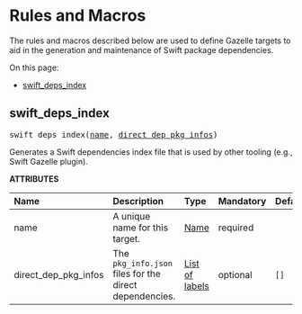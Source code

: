 <!-- Generated with Stardoc, Do Not Edit! -->
# Rules and Macros


The rules and macros described below are used to define Gazelle targets to aid in the generation and maintenance of Swift package dependencies.


On this page:

  * [swift_deps_index](#swift_deps_index)


<a id="swift_deps_index"></a>

## swift_deps_index

<pre>
swift_deps_index(<a href="#swift_deps_index-name">name</a>, <a href="#swift_deps_index-direct_dep_pkg_infos">direct_dep_pkg_infos</a>)
</pre>

Generates a Swift dependencies index file that is used by other tooling (e.g., Swift Gazelle plugin).

**ATTRIBUTES**


| Name  | Description | Type | Mandatory | Default |
| :------------- | :------------- | :------------- | :------------- | :------------- |
| <a id="swift_deps_index-name"></a>name |  A unique name for this target.   | <a href="https://bazel.build/concepts/labels#target-names">Name</a> | required |  |
| <a id="swift_deps_index-direct_dep_pkg_infos"></a>direct_dep_pkg_infos |  The <code>pkg_info.json</code> files for the direct dependencies.   | <a href="https://bazel.build/concepts/labels">List of labels</a> | optional | <code>[]</code> |


